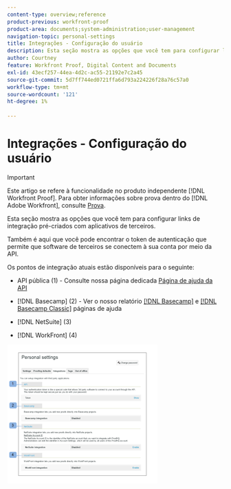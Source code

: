 ```yaml
---
content-type: overview;reference
product-previous: workfront-proof
product-area: documents;system-administration;user-management
navigation-topic: personal-settings
title: Integrações - Configuração do usuário
description: Esta seção mostra as opções que você tem para configurar links de integração pré-criados com aplicativos de terceiros.
author: Courtney
feature: Workfront Proof, Digital Content and Documents
exl-id: 43ecf257-44ea-4d2c-ac55-21192e7c2a45
source-git-commit: 5d7ff744ed0721ffa6d793a224226f28a76c57a0
workflow-type: tm+mt
source-wordcount: '121'
ht-degree: 1%

---
```


# Integrações - Configuração do usuário

>[!IMPORTANT]
>
>Este artigo se refere à funcionalidade no produto independente [!DNL Workfront Proof]. Para obter informações sobre prova dentro do [!DNL Adobe Workfront], consulte [Prova](../../../review-and-approve-work/proofing/proofing.md).

Esta seção mostra as opções que você tem para configurar links de integração pré-criados com aplicativos de terceiros.

Também é aqui que você pode encontrar o token de autenticação que permite que software de terceiros se conectem à sua conta por meio da API.

Os pontos de integração atuais estão disponíveis para o seguinte:

* API pública (1) - Consulte nossa página dedicada [Página de ajuda da API](https://api.proofhq.com/)
* [!DNL Basecamp] (2) - Ver o nosso relatório [[!DNL Basecamp]](https://support.workfront.com/hc/en-us/sections/115000911927-Basecamp) e [[!DNL Basecamp Classic]](https://support.workfront.com/hc/en-us/categories/115000588707-Basecamp-Classic) páginas de ajuda

* [!DNL NetSuite] (3)
* [!DNL WorkFront] (4)

![Integrations_tab_-_Personal_Settings.png](assets/integrations-tab---personal-settings-350x323.png)
